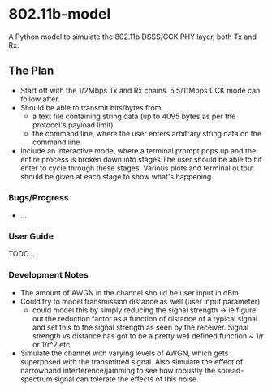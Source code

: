 # 802.11b-model
A Python model to simulate the 802.11b DSSS/CCK PHY layer, both Tx and Rx.

## The Plan
- Start off with the 1/2Mbps Tx and Rx chains. 5.5/11Mbps CCK mode can follow after.
- Should be able to transmit bits/bytes from:
  - a text file containing string data (up to 4095 bytes as per the protocol's payload limit)
  - the command line, where the user enters arbitrary string data on the command line
- Include an interactive mode, where a terminal prompt pops up and the entire process is broken down into stages.The user should be able to hit enter to cycle through these stages. Various plots and terminal output should be given at each stage to show what's happening.

### Bugs/Progress
- ...

### User Guide
TODO...

### Development Notes
- The amount of AWGN in the channel should be user input in dBm.
- Could try to model transmission distance as well (user input parameter)
  - could model this by simply reducing the signal strength -> ie figure out the reduction factor as a function of distance of a typical signal and set this to the signal strength as seen by the receiver. Signal strength vs distance has got to be a pretty well defined function ~ 1/r or 1/r^2 etc
- Simulate the channel with varying levels of AWGN, which gets superposed with the transmitted signal. Also simulate the effect of narrowband interference/jamming to see how robustly the spread-spectrum signal can tolerate the effects of this noise.